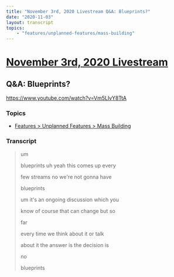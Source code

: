```yaml
---
title: "November 3rd, 2020 Livestream Q&A: Blueprints?"
date: "2020-11-03"
layout: transcript
topics:
    - "features/unplanned-features/mass-building"
---
```

# [November 3rd, 2020 Livestream](../2020-11-03.md)
## Q&A: Blueprints?
https://www.youtube.com/watch?v=Vm5LIvY8TtA

### Topics
* [Features > Unplanned Features > Mass Building](../topics/features/unplanned-features/mass-building.md)

### Transcript

> um
> 
> blueprints uh yeah this comes up every
> 
> few streams no we're not gonna have
> 
> blueprints
> 
> um it's an ongoing discussion which you
> 
> know of course that can change but so
> 
> far
> 
> every time we think about it or talk
> 
> about it the answer is the decision is
> 
> no
> 
> blueprints
> 
